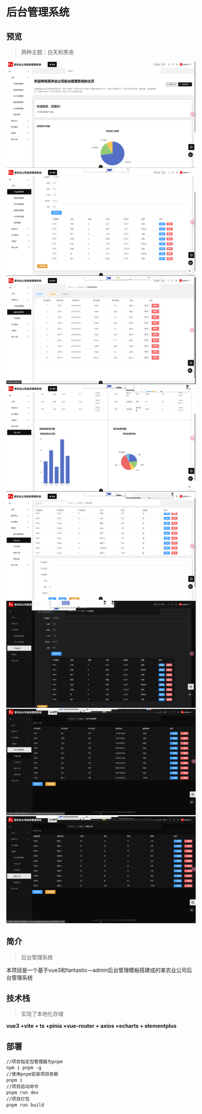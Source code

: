 # 后台管理系统

## 预览

> 两种主题：白天和黑夜

![image-20241124203328240](src/assets/images/image-20241124203328240.png)
![image-20241124203340897](src/assets/images/image-20241124203340897.png)
![image-20241124203348653](src/assets/images/image-20241124203348653.png)
![image-20241124203356537](src/assets/images/image-20241124203356537.png)
![image-20241124203405287](src/assets/images/image-20241124203405287.png)
![image-20241124203422163](src/assets/images/image-20241124203422163.png)
![image-20241124203430531](src/assets/images/image-20241124203430531.png)
![image-20241124203438073](src/assets/images/image-20241124203438073.png)

## 简介

> 后台管理系统

本项目是一个基于vue3和fantastic—admin后台管理模板搭建成的某农业公司后台管理系统

## 技术栈

>实现了本地化存储

**vue3 +vite + ts +pinia +vue-router + axios +echarts + elementplus**

## 部署

```
//项目指定包管理器为pnpm
npm i pnpm -g
//使用pnpm安装项目依赖
pnpm i
//项目启动命令
pnpm run dev
//项目打包
pnpm run build
```

